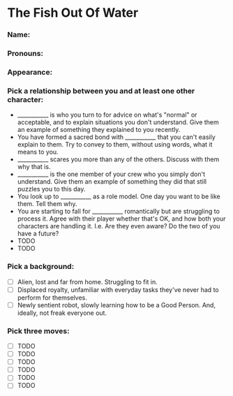 # The Fish Out Of Water
### Name:  
### Pronouns:  
### Appearance:  
### Pick a relationship between you and at least one other character:
- ___________ is who you turn to for advice on what's "normal" or acceptable, and to explain situations you don't understand. Give them an example of something they explained to you recently.
- You have formed a sacred bond with ___________ that you can't easily explain to them. Try to convey to them, without using words, what it means to you.
- ___________ scares you more than any of the others. Discuss with them why that is.
- ___________ is the one member of your crew who you simply don't understand. Give them an example of something they did that still puzzles you to this day.
- You look up to ___________ as a role model. One day you want to be like them. Tell them why.
- You are starting to fall for ___________ romantically but are struggling to process it. Agree with their player whether that's OK, and how both your characters are handling it. I.e. Are they even aware? Do the two of you have a future? 
- TODO
- TODO

### Pick a background:
- [ ] Alien, lost and far from home. Struggling to fit in.
- [ ] Displaced royalty, unfamiliar with everyday tasks they've never had to perform for themselves.
- [ ] Newly sentient robot, slowly learning how to be a Good Person. And, ideally, not freak everyone out.

### Pick three moves:
- [ ] TODO
- [ ] TODO
- [ ] TODO
- [ ] TODO
- [ ] TODO
- [ ] TODO
